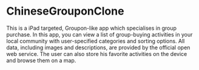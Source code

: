 ChineseGrouponClone
===================

This is a iPad targeted, Groupon-like app which specialises in group purchase. In this app, you can view a list of group-buying activities in your local community with user-specified categories and sorting options.
All data, including images and descriptions, are provided by the official open web service. The user can also store his favorite activities on the device and browse them on a map.


